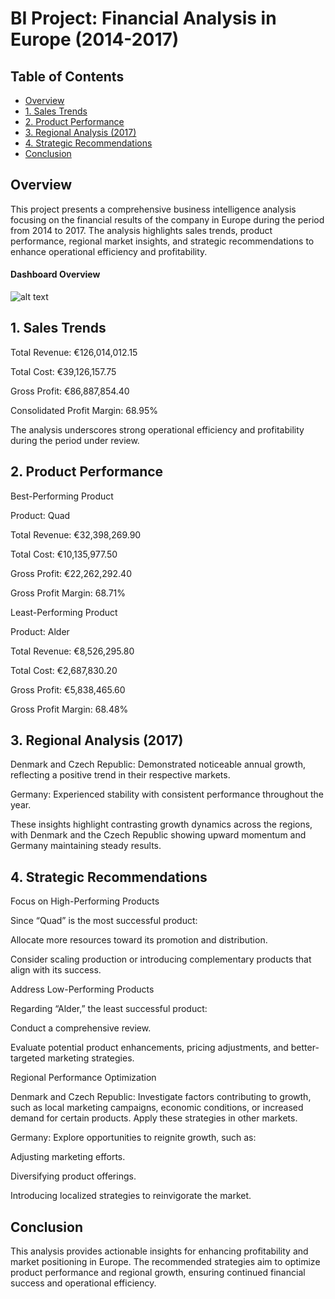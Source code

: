 # BI Project: Financial Analysis in Europe (2014-2017)

## Table of Contents
- [Overview](#Overview)
- [1. Sales Trends](#1.-Sales-Trends)
- [2. Product Performance](#2.-Product-Performance)
- [3. Regional Analysis (2017)](#3.-Regional-Analysis-(2017))
- [4. Strategic Recommendations](#4.-Strategic-Recommendations)
- [Conclusion](#Conclusion)

## Overview

This project presents a comprehensive business intelligence analysis focusing on the financial results of the company in Europe during the period from 2014 to 2017. The analysis highlights sales trends, product performance, regional market insights, and strategic recommendations to enhance operational efficiency and profitability. 

#### Dashboard Overview

![alt text]([http://url/to/img.png](https://github.com/RCoelhojr/BI-EuroFinance-Report/blob/main/Files/Dashboard-Image.png))

## 1. Sales Trends

Total Revenue: €126,014,012.15

Total Cost: €39,126,157.75

Gross Profit: €86,887,854.40

Consolidated Profit Margin: 68.95%

The analysis underscores strong operational efficiency and profitability during the period under review.

## 2. Product Performance

Best-Performing Product

Product: Quad

Total Revenue: €32,398,269.90

Total Cost: €10,135,977.50

Gross Profit: €22,262,292.40

Gross Profit Margin: 68.71%

Least-Performing Product

Product: Alder

Total Revenue: €8,526,295.80

Total Cost: €2,687,830.20

Gross Profit: €5,838,465.60

Gross Profit Margin: 68.48%

## 3. Regional Analysis (2017)

Denmark and Czech Republic: Demonstrated noticeable annual growth, reflecting a positive trend in their respective markets.

Germany: Experienced stability with consistent performance throughout the year.

These insights highlight contrasting growth dynamics across the regions, with Denmark and the Czech Republic showing upward momentum and Germany maintaining steady results.

## 4. Strategic Recommendations

Focus on High-Performing Products

Since “Quad” is the most successful product:

Allocate more resources toward its promotion and distribution.

Consider scaling production or introducing complementary products that align with its success.

Address Low-Performing Products

Regarding “Alder,” the least successful product:

Conduct a comprehensive review.

Evaluate potential product enhancements, pricing adjustments, and better-targeted marketing strategies.

Regional Performance Optimization

Denmark and Czech Republic: Investigate factors contributing to growth, such as local marketing campaigns, economic conditions, or increased demand for certain products. Apply these strategies in other markets.

Germany: Explore opportunities to reignite growth, such as:

Adjusting marketing efforts.

Diversifying product offerings.

Introducing localized strategies to reinvigorate the market.

## Conclusion

This analysis provides actionable insights for enhancing profitability and market positioning in Europe. The recommended strategies aim to optimize product performance and regional growth, ensuring continued financial success and operational efficiency.
